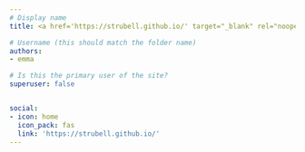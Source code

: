 ```yaml
---
# Display name
title: <a href='https://strubell.github.io/' target="_blank" rel="noopener noreferrer">Emma Strubell</a>

# Username (this should match the folder name)
authors:
- emma

# Is this the primary user of the site?
superuser: false


social:
- icon: home
  icon_pack: fas
  link: 'https://strubell.github.io/'
---
```


